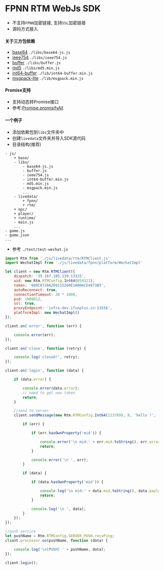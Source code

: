# FPNN RTM WebJs SDK #

* 不支持`FPNN`加密链接, 支持`SSL`加密链接
* 源码方式接入

#### 关于三方包依赖 ####
* [base64](https://github.com/dankogai/js-base64) `./libs/base64-js.js`
* [ieee754](https://github.com/feross/ieee754) `./libs/ieee754.js`
* [buffer](https://github.com/feross/buffer) `./libs/buffer.js`
* [md5](https://github.com/emn178/js-md5) `./libs/md5.min.js`
* [int64-buffer](https://github.com/kawanet/int64-buffer) `./lib/int64-buffer.min.js`
* [msgpack-lite](https://github.com/kawanet/msgpack-lite) `./lib/msgpack.min.js`

#### Promise支持 ####
* 支持动态转Promise接口
* 参考:[Promise.promisifyAll](http://bluebirdjs.com/docs/api/promise.promisifyall.html)

#### 一个例子 ####
* 添加依赖包到`libs`文件夹中
* 创建`livedata`文件夹并导入SDK源代码
* 目录结构(推荐) 
```
- js/
    + base/
    - libs/
        - base64-js.js
        - buffer.js
        - ieee754.js
        - int64-buffer.min.js
        - md5.min.js
        - msgpack.min.js
        ...
    - livedata/
        + fpnn/
        + rtm/
    + npc/
    + player/
    + runtime/
    - main.js
    ...
- game.js
- game.json
...
```

* 参考 `./test/test-wechat.js`

```javascript
import Rtm from './js/livedata/rtm/RTMClient.js'
import WechatImpl from './js/livedata/fpnn/platform/WechatImpl'

let client = new Rtm.RTMClient({
    dispatch: '35.167.185.139:13325',
    uid: new Rtm.RTMConfig.Int64(654321),
    token: '609C0728A2D9115280E1A00ACE4873B3',
    autoReconnect: true,
    connectionTimeout: 20 * 1000,
    pid: 1000012,
    ssl: true,
    proxyEndpoint: 'infra-dev.ifunplus.cn:13556',
    platformImpl: new WechatImpl()
});

client.on('error', function (err) {

    console.error(err);
});

client.on('close', function (retry) {

    console.log('closed!', retry);
});

client.on('login', function (data) {

    if (data.error) {

        console.error(data.error);
        // need to get new token
        return;
    }

    //send to server
    client.sendMessage(new Rtm.RTMConfig.Int64(123789), 8, 'hello !', '', new Rtm.RTMConfig.Int64(0), 10 * 1000, function (err, data) {

        if (err) {

            if (err.hasOwnProperty('mid')) {

                console.error('\n mid:' + err.mid.toString(), err.error);
                return;
            }

            console.error('\n ', err);
        }

        if (data) {

            if (data.hasOwnProperty('mid')) {

                console.log('\n mid:' + data.mid.toString(), data.payload);
                return;
            }

            console.log('\n ', data);
        }
    });
});

//push service
let pushName = Rtm.RTMConfig.SERVER_PUSH.recvPing;
client.processor.on(pushName, function (data) {

    console.log('\n[PUSH] ' + pushName, data);
});

client.login();
```
